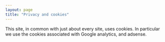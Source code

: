 ```yaml
---
layout: page
title: "Privacy and cookies"
---
```


This site, in common with just about every site, uses cookies. In particular we use the cookies associated with Google analytics, and adsense.
